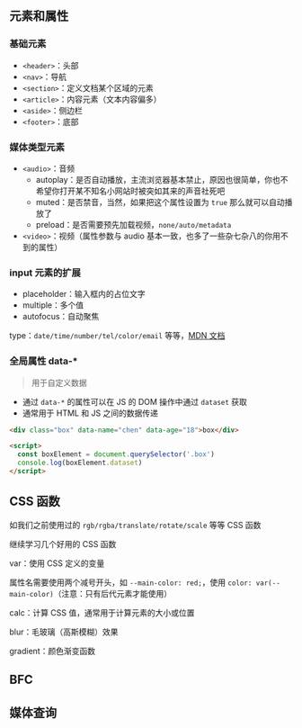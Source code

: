 ## 元素和属性

### 基础元素

- `<header>`：头部
- `<nav>`：导航
- `<section>`：定义文档某个区域的元素
- `<article>`：内容元素（文本内容偏多）
- `<aside>`：侧边栏
- `<footer>`：底部

### 媒体类型元素

- `<audio>`：音频
  - autoplay：是否自动播放，主流浏览器基本禁止，原因也很简单，你也不希望你打开某不知名小网站时被突如其来的声音社死吧
  - muted：是否禁音，当然，如果把这个属性设置为 `true` 那么就可以自动播放了
  - preload：是否需要预先加载视频，`none/auto/metadata`
- `<video>`：视频（属性参数与 audio 基本一致，也多了一些杂七杂八的你用不到的属性）

### input 元素的扩展

- placeholder：输入框内的占位文字
- multiple：多个值
- autofocus：自动聚焦

type：`date/time/number/tel/color/email` 等等，[MDN 文档](https://developer.mozilla.org/zh-CN/docs/Web/HTML/Element/Input)

### 全局属性 data-\*

> 用于自定义数据

- 通过 `data-*` 的属性可以在 JS 的 DOM 操作中通过 `dataset` 获取
- 通常用于 HTML 和 JS 之间的数据传递

```html
<div class="box" data-name="chen" data-age="18">box</div>

<script>
  const boxElement = document.querySelector('.box')
  console.log(boxElement.dataset)
</script>
```

## CSS 函数

如我们之前使用过的 `rgb/rgba/translate/rotate/scale` 等等 CSS 函数

继续学习几个好用的 CSS 函数

var：使用 CSS 定义的变量

属性名需要使用两个减号开头，如 `--main-color: red;`，使用 `color: var(--main-color)`（注意：只有后代元素才能使用）

calc：计算 CSS 值，通常用于计算元素的大小或位置

blur：毛玻璃（高斯模糊）效果

gradient：颜色渐变函数

## BFC

## 媒体查询
